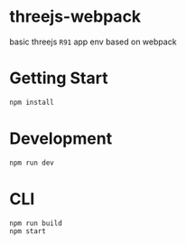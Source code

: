 # threejs-webpack
basic threejs `R91` app env based on webpack

# Getting Start
``` bash
npm install
```

# Development
``` bash
npm run dev
```

# CLI
``` bash
npm run build
npm start
```